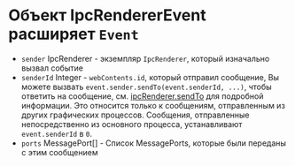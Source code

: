 # Объект IpcRendererEvent расширяет `Event`

* `sender` IpcRenderer - экземпляр `IpcRenderer`, который изначально вызвал событие
* `senderId` Integer - `webContents.id`, который отправил сообщение, Вы можете вызвать `event.sender.sendTo(event.senderId, ...)`, чтобы ответить на сообщение, см. [ipcRenderer.sendTo][ipc-renderer-sendto] для подробной информации. Это относится только к сообщениям, отправленным из других графических процессов. Сообщения, отправленные непосредственно из основного процесса, устанавливают `event.senderId` в `0`.
* `ports` MessagePort[] - Список MessagePorts, которые были переданы с этим сообщением

[ipc-renderer-sendto]: #ipcrenderersendtowindowid-channel--arg1-arg2-
